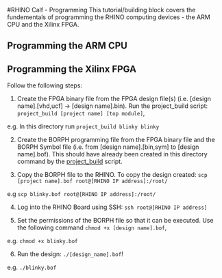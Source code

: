 #RHINO Calf - Programming
This tutorial/building block covers the fundementals of programming the RHINO computing devices - the ARM CPU and the Xilinx FPGA.

## Programming the ARM CPU


## Programming the Xilinx FPGA
Follow the following steps:

1) Create the FPGA binary file from the FPGA design file(s) (i.e. [design name].[vhd,ucf] -> [design name].bin). Run the project_build script: `project_build [project name] [top module]`, 

e.g. In this directory run ```project_build blinky blinky```

2) Create the BORPH programming file from the FPGA binary file and the BORPH Symbol file (i.e. from [design name].[bin,sym] to [design name].bof). This should have already been created in this directory command by the [project_build](../bin/project_build) script.

3) Copy the BORPH file to the RHINO. To copy the design created: `scp [project name].bof root@[RHINO IP address]:/root/` 

e.g ```scp blinky.bof root@[RHINO IP address]:/root/```

4) Log into the RHINO Board using SSH: `ssh root@[RHINO IP address]`

5) Set the permissions of the BORPH file so that it can be executed. Use the following command `chmod +x [design name].bof`, 

e.g. ```chmod +x blinky.bof```

6) Run the design: `./[design_name].bof`! 

e.g. ```./blinky.bof```
